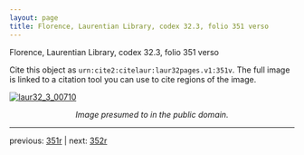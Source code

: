 ```yaml
---
layout: page
title: Florence, Laurentian Library, codex 32.3, folio 351 verso
---
```


Florence, Laurentian Library, codex 32.3, folio 351 verso

Cite this object as `urn:cite2:citelaur:laur32pages.v1:351v`.  The full image is linked to a citation tool you can use to cite regions of the image.

[![laur32_3_00710](http://www.homermultitext.org/iipsrv?IIIF=/project/homer/pyramidal/deepzoom/citelaur/laur32imgs/v1/laur32_3_00710.tif/full/800,/0/default.jpg)](http://www.homermultitext.org/ict2/?urn=urn:cite2:citelaur:laur32imgs.v1:laur32_3_00710) 

<p style="text-align: center; font-style: italic;">Image presumed to in the public domain.</p>

---

previous: [351r](../351r/) | next: [352r](../352r/)